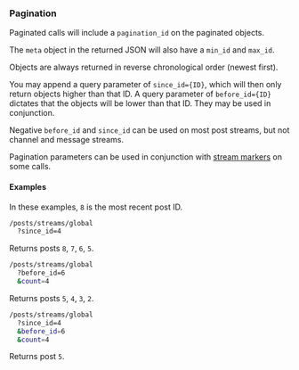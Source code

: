 ### Pagination


Paginated calls will include a `pagination_id` on the paginated objects.

The `meta` object in the returned JSON will also have a `min_id` and `max_id`.

Objects are always returned in reverse chronological order (newest first).

You may append a query parameter of `since_id={ID}`, which will then only return objects higher than that ID. A query parameter of `before_id={ID}` dictates that the objects will be lower than that ID. They may be used in conjunction.


Negative `before_id` and `since_id` can be used on most post streams, but not channel and message streams.


Pagination parameters can be used in conjunction with [stream markers](../resources/stream-marker) on some calls.


#### Examples

In these examples, `8` is the most recent post ID.

```bash
/posts/streams/global
  ?since_id=4
```
Returns posts `8`, `7`, `6`, `5`.

```bash
/posts/streams/global
  ?before_id=6
  &count=4
```
Returns posts `5`, `4`, `3`, `2`.

```bash
/posts/streams/global
  ?since_id=4
  &before_id=6
  &count=4
```
Returns post `5`.